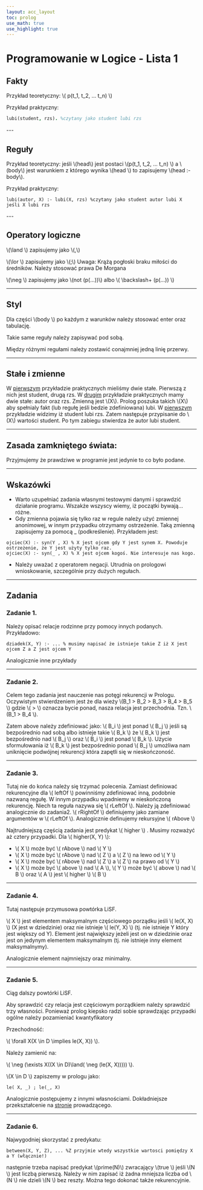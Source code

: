 ```yaml
---
layout: acc_layout
toc: prolog
use_math: true
use_highlight: true
---
```


# Programowanie w Logice - Lista 1

## Fakty

Przykład teoretyczny: \\( p(t_1, t_2, ... t_n) \\)

Przykład praktyczny:
```prolog
lubi(student, rzs). %czytany jako student lubi rzs
```
<p></p>
---

## Reguły

Przykład teoretyczny: jeśli \\(head\\) jest postaci \\(p(t_1, t_2, ... t_n) \\) a \\(body\\) jest
warunkiem z którego wynika \\(head \\) to zapisujemy \\(head :- body\\).

Przykład praktyczny:

```
lubi(autor, X) :- lubi(X, rzs) %czytany jako student autor lubi X jeśli X lubi rzs
```
<p></p>
---

## Operatory logiczne

\\(\land \\) zapisujemy jako \\(,\\)

\\(\lor \\) zapisujemy jako \\(;\\) Uwaga: Krążą pogłoski braku miłości do średników. Należy stosować prawa De Morgana

\\(\neg \\) zapisujemy jako \\(not (p(...))\\) albo \\( \backslash+ (p(...)) \\)

---

## Styl

Dla części \\(body \\) po każdym z warunków należy stosować enter oraz tabulację.

Takie same reguły należy zapisywać pod sobą.

Między różnymi regułami należy zostawić conajmniej jedną linię przerwy.

---

## Stałe i zmienne

W [pierwszym](#fakty) przykładzie praktycznych mieliśmy dwie stałe. Pierwszą z nich jest student, drugą rzs.
W [drugim](#reguły) przykładzie praktycznych mamy dwie stałe: autor oraz rzs. Zmienną jest \\(X\\). Prolog poszuka takich
\\(X\\) aby spełnialy fakt (lub regułę jeśli bedzie zdefiniowana) lubi. W [pierwszym](#fakty) przykładzie widzimy iż student lubi rzs.
Zatem następuje przypisanie do \\(X\\) wartości student. Po tym zabiegu stwierdza że autor lubi student.

---

## Zasada zamkniętego świata:

Przyjmujemy że prawdziwe w programie jest jedynie to co było podane.

---

## Wskazówki

* Warto uzupełniać zadania własnymi testowymi danymi i sprawdzić działanie programu. Wszakże wszyscy wiemy, iż początki bywają... różne.
* Gdy zmienna pojawia się tylko raz w regule  należy użyć zmiennej anonimowej, w innym przypadku otrzymamy ostrzeżenie. Taką zmienną zapisujemy za pomocą _ (podkreślenie). Przykładem jest:
```
ojciec(X) :- syn(Y , X) % X jest ojcem gdy Y jest synem X. Powoduje ostrzeżenie, że Y jest użyty tylko raz.
ojciec(X) :- syn(_ , X) % X jest ojcem kogoś. Nie interesuje nas kogo.
```

* Należy uważać z operatorem negacji. Utrudnia on prologowi wnioskowanie, szczególnie przy dużych regułach.

---

## Zadania

### Zadanie 1.

Należy opisać relacje rodzinne przy pomocy innych podanych. Przykładowo:
```
dziadek(X, Y) :- ... % musimy napisać że istnieje takie Z iż X jest ojcem Z a Z jest ojcem Y
```
Analogicznie inne przykłady

---

### Zadanie 2.

Celem tego zadania jest nauczenie nas potęgi rekurencji w Prologu. Oczywistym stwierdzeniem jest że dla wieży
\\(B_1 > B_2 > B_3 > B_4 > B_5 \\) gdzie \\( > \\) oznacza bycie ponad, nasza relacja jest przechodnia. Tzn. \\(B_1 > B_4 \\).

Zatem above należy zdefiniować jako:  \\( B_i \\) jest ponad \\( B_j \\) jeśli są bezpośrednio nad sobą albo istnieje takie \\( B_k \\) że \\( B_k \\) jest bezpośrednio nad \\( B_j \\) oraz \\( B_i \\) jest ponad \\( B_k \\). Użycie sformułowania iż \\( B_k \\) jest bezpośrednio ponad \\( B_j \\) umożliwa nam uniknięcie podwójnej rekurencji która zapętli się w nieskończoność.

---

### Zadanie 3.

Tutaj nie do końca należy się trzymać polecenia. Zamiast definiować rekurencyjne dla \\( leftOf \\) powinniśmy zdefiniować inną, podobnie nazwaną regułę.
W innym przypadku wpadniemy w nieskończoną rekurencję. Niech ta reguła nazywa się \\( rLeftOf \\). Należy ją zdefiniować analogicznie do zadania2.
\\( rRightOf \\) definiujemy jako zamiane argumentów w  \\( rLeftOf \\). Analogicznie definujemy rekursyjne \\( rAbove \\)

Najtrudniejszą częścią zadania jest predykat \\( higher \\) . Musimy rozważyć aż cztery przypadki. Dla \\( higher(X, Y) \\):
* \\( X \\) może być \\( rAbove \\) nad \\( Y \\)
* \\( X \\) może być \\( rAbove \\) nad \\( Z \\) a \\( Z \\) na lewo od \\( Y \\)
* \\( X \\) może być \\( rAbove \\) nad \\( Z \\) a \\( Z \\) na prawo od \\( Y \\)
* \\( X \\) może być \\( above \\) nad \\( A \\), \\( Y \\) może być \\( above \\) nad \\( B \\) oraz  \\( A \\) jest \\( higher \\) \\( B \\)

---

### Zadanie 4.

Tutaj następuje przymusowa powtórka LiSF.

\\( X \\) jest elementem maksymalnym częściowego porządku jeśli \\( le(X, X) \\) (X jest w dziedzinie)
oraz nie istnieje \\( le(Y, X) \\) (tj. nie istnieje Y który jest większy od Y).
Element jest największy jeżeli jest on w dziedzinie oraz jest on jedynym elementem maksymalnym (tj. nie istnieje inny element maksymalnymy).

Analogicznie element najmniejszy oraz minimalny.

---

### Zadanie 5.

Ciąg dalszy powtórki LiSF.

Aby sprawdzić czy relacja jest częściowym porządkiem należy sprawdzić trzy własności. Ponieważ prolog kiepsko radzi sobie sprawdzając przypadki ogólne
należy pozamieniać kwantyfikatory

Przechodność:

\\( \forall X(X \in D \implies le(X, X)) \\).

Należy zamienić na:

\\( \neg (\exists X((X \in D)\land( \neg (le(X, X))))) \\).

\\(X \in D \\) zapiszemy w prologu jako:
```
le( X, _) ; le(_, X)
```

Analogicznie postępujemy z innymi własnościami. Dokładniejsze przekształcenie na [stronie](http://ki.pwr.edu.pl/kobylanski/dydaktyka/page6/page2/index.html) prowadzącego.

---

### Zadanie 6.

Najwygodniej skorzystać z predykatu:
```
between(X, Y, Z), ... %Z przyjmie wtedy wszystkie wartosci pomiędzy X a Y (włącznie!)
```
następnie trzeba napisać predykat \\(prime(N)\\) zwracający \\(true \\) jeśli \\(N \\) jest liczbą pierwszą. Należy w nim zapisać iż żadna mniejsza liczba od \\(N \\) nie dzieli \\(N \\) bez reszty.
Można tego dokonać także rekurencyjnie.
